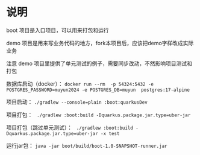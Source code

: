 # 说明
boot 项目是入口项目，可以用来打包和运行

demo 项目是用来写业务代码的地方，fork本项目后，应该把demo字样改成实际业务

注意 demo 项目里提供了单元测试的例子，需要同步改动，不然影响项目测试和打包

数据库启动（docker）：
`docker run --rm  -p 54324:5432 -e POSTGRES_PASSWORD=muyun2024 -e POSTGRES_DB=muyun  postgres:17-alpine`

项目启动：
`./gradlew --console=plain :boot:quarkusDev`

项目打包：
` ./gradlew :boot:build -Dquarkus.package.jar.type=uber-jar`

项目打包（跳过单元测试）：
` ./gradlew :boot:build -Dquarkus.package.jar.type=uber-jar -x test`

运行jar包：
`java -jar boot/build/boot-1.0-SNAPSHOT-runner.jar`
